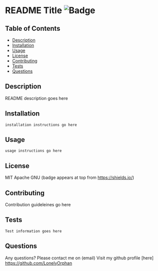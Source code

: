 # README Title ![Badge](https://img.shields.io/badge/MIT-License-green)

## Table of Contents

- [Description](#description)
- [Installation](#installation)
- [Usage](#usage)
- [License](#license)
- [Contributing](#contributing)
- [Tests](#tests)
- [Questions](#questions)

## Description

README description goes here

## Installation

```
installation instructions go here
```

## Usage

```
usage instructions go here
```

## License

MIT
Apache
GNU
(badge appears at top from https://shields.io/)

## Contributing

Contribution guideleines go here

## Tests

```
Test information goes here
```

## Questions

Any questions?
Please contact me on (email)
Visit my github profile [here] https://github.com/LonelyOrphan
